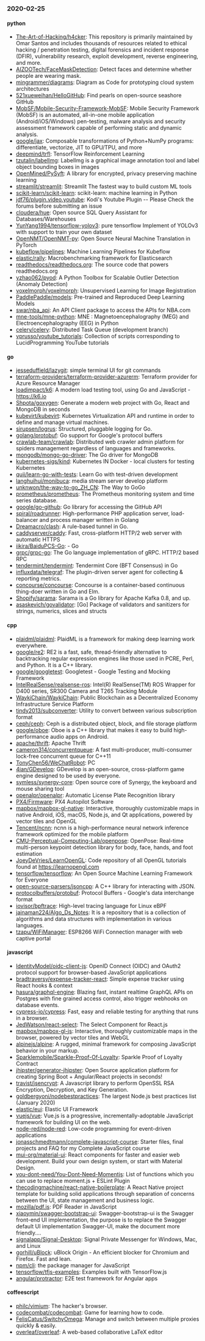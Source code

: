 ### 2020-02-25

#### python
* [The-Art-of-Hacking/h4cker](https://github.com/The-Art-of-Hacking/h4cker): This repository is primarily maintained by Omar Santos and includes thousands of resources related to ethical hacking / penetration testing, digital forensics and incident response (DFIR), vulnerability research, exploit development, reverse engineering, and more.
* [AIZOOTech/FaceMaskDetection](https://github.com/AIZOOTech/FaceMaskDetection):  Detect faces and determine whether people are wearing mask.
* [mingrammer/diagrams](https://github.com/mingrammer/diagrams):  Diagram as Code for prototyping cloud system architectures
* [521xueweihan/HelloGitHub](https://github.com/521xueweihan/HelloGitHub): Find pearls on open-source seashore  GitHub 
* [MobSF/Mobile-Security-Framework-MobSF](https://github.com/MobSF/Mobile-Security-Framework-MobSF): Mobile Security Framework (MobSF) is an automated, all-in-one mobile application (Android/iOS/Windows) pen-testing, malware analysis and security assessment framework capable of performing static and dynamic analysis.
* [google/jax](https://github.com/google/jax): Composable transformations of Python+NumPy programs: differentiate, vectorize, JIT to GPU/TPU, and more
* [deepmind/trfl](https://github.com/deepmind/trfl): TensorFlow Reinforcement Learning
* [tzutalin/labelImg](https://github.com/tzutalin/labelImg):  LabelImg is a graphical image annotation tool and label object bounding boxes in images
* [OpenMined/PySyft](https://github.com/OpenMined/PySyft): A library for encrypted, privacy preserving machine learning
* [streamlit/streamlit](https://github.com/streamlit/streamlit): Streamlit  The fastest way to build custom ML tools
* [scikit-learn/scikit-learn](https://github.com/scikit-learn/scikit-learn): scikit-learn: machine learning in Python
* [jdf76/plugin.video.youtube](https://github.com/jdf76/plugin.video.youtube): Kodi's Youtube Plugin -- Please Check the forums before submitting an issue
* [cloudera/hue](https://github.com/cloudera/hue): Open source SQL Query Assistant for Databases/Warehouses
* [YunYang1994/tensorflow-yolov3](https://github.com/YunYang1994/tensorflow-yolov3):  pure tensorflow Implement of YOLOv3 with support to train your own dataset
* [OpenNMT/OpenNMT-py](https://github.com/OpenNMT/OpenNMT-py): Open Source Neural Machine Translation in PyTorch
* [kubeflow/pipelines](https://github.com/kubeflow/pipelines): Machine Learning Pipelines for Kubeflow
* [elastic/rally](https://github.com/elastic/rally): Macrobenchmarking framework for Elasticsearch
* [readthedocs/readthedocs.org](https://github.com/readthedocs/readthedocs.org): The source code that powers readthedocs.org
* [yzhao062/pyod](https://github.com/yzhao062/pyod): A Python Toolbox for Scalable Outlier Detection (Anomaly Detection)
* [voxelmorph/voxelmorph](https://github.com/voxelmorph/voxelmorph): Unsupervised Learning for Image Registration
* [PaddlePaddle/models](https://github.com/PaddlePaddle/models): Pre-trained and Reproduced Deep Learning Models 
* [swar/nba_api](https://github.com/swar/nba_api): An API Client package to access the APIs for NBA.com
* [mne-tools/mne-python](https://github.com/mne-tools/mne-python): MNE : Magnetoencephalography (MEG) and Electroencephalography (EEG) in Python
* [celery/celery](https://github.com/celery/celery): Distributed Task Queue (development branch)
* [vprusso/youtube_tutorials](https://github.com/vprusso/youtube_tutorials): Collection of scripts corresponding to LucidProgramming YouTube tutorials

#### go
* [jesseduffield/lazygit](https://github.com/jesseduffield/lazygit): simple terminal UI for git commands
* [terraform-providers/terraform-provider-azurerm](https://github.com/terraform-providers/terraform-provider-azurerm): Terraform provider for Azure Resource Manager
* [loadimpact/k6](https://github.com/loadimpact/k6): A modern load testing tool, using Go and JavaScript - https://k6.io
* [Shpota/goxygen](https://github.com/Shpota/goxygen): Generate a modern web project with Go, React and MongoDB in seconds  
* [kubevirt/kubevirt](https://github.com/kubevirt/kubevirt): Kubernetes Virtualization API and runtime in order to define and manage virtual machines.
* [sirupsen/logrus](https://github.com/sirupsen/logrus): Structured, pluggable logging for Go.
* [golang/protobuf](https://github.com/golang/protobuf): Go support for Google's protocol buffers
* [crawlab-team/crawlab](https://github.com/crawlab-team/crawlab): Distributed web crawler admin platform for spiders management regardless of languages and frameworks.
* [mongodb/mongo-go-driver](https://github.com/mongodb/mongo-go-driver): The Go driver for MongoDB
* [kubernetes-sigs/kind](https://github.com/kubernetes-sigs/kind): Kubernetes IN Docker - local clusters for testing Kubernetes
* [quii/learn-go-with-tests](https://github.com/quii/learn-go-with-tests): Learn Go with test-driven development
* [langhuihui/monibuca](https://github.com/langhuihui/monibuca): media stream server develop platform
* [unknwon/the-way-to-go_ZH_CN](https://github.com/unknwon/the-way-to-go_ZH_CN): The Way to GoGo 
* [prometheus/prometheus](https://github.com/prometheus/prometheus): The Prometheus monitoring system and time series database.
* [google/go-github](https://github.com/google/go-github): Go library for accessing the GitHub API
* [spiral/roadrunner](https://github.com/spiral/roadrunner): High-performance PHP application server, load-balancer and process manager written in Golang
* [Dreamacro/clash](https://github.com/Dreamacro/clash): A rule-based tunnel in Go.
* [caddyserver/caddy](https://github.com/caddyserver/caddy): Fast, cross-platform HTTP/2 web server with automatic HTTPS
* [iikira/BaiduPCS-Go](https://github.com/iikira/BaiduPCS-Go):  - Go
* [grpc/grpc-go](https://github.com/grpc/grpc-go): The Go language implementation of gRPC. HTTP/2 based RPC
* [tendermint/tendermint](https://github.com/tendermint/tendermint):  Tendermint Core (BFT Consensus) in Go
* [influxdata/telegraf](https://github.com/influxdata/telegraf): The plugin-driven server agent for collecting & reporting metrics.
* [concourse/concourse](https://github.com/concourse/concourse): Concourse is a container-based continuous thing-doer written in Go and Elm.
* [Shopify/sarama](https://github.com/Shopify/sarama): Sarama is a Go library for Apache Kafka 0.8, and up.
* [asaskevich/govalidator](https://github.com/asaskevich/govalidator): [Go] Package of validators and sanitizers for strings, numerics, slices and structs

#### cpp
* [plaidml/plaidml](https://github.com/plaidml/plaidml): PlaidML is a framework for making deep learning work everywhere.
* [google/re2](https://github.com/google/re2): RE2 is a fast, safe, thread-friendly alternative to backtracking regular expression engines like those used in PCRE, Perl, and Python. It is a C++ library.
* [google/googletest](https://github.com/google/googletest): Googletest - Google Testing and Mocking Framework
* [IntelRealSense/realsense-ros](https://github.com/IntelRealSense/realsense-ros): Intel(R) RealSense(TM) ROS Wrapper for D400 series, SR300 Camera and T265 Tracking Module
* [WaykiChain/WaykiChain](https://github.com/WaykiChain/WaykiChain): Public Blockchain as a Decentralized Economy Infrastructure Service Platform
* [tindy2013/subconverter](https://github.com/tindy2013/subconverter): Utility to convert between various subscription format
* [ceph/ceph](https://github.com/ceph/ceph): Ceph is a distributed object, block, and file storage platform
* [google/oboe](https://github.com/google/oboe): Oboe is a C++ library that makes it easy to build high-performance audio apps on Android.
* [apache/thrift](https://github.com/apache/thrift): Apache Thrift
* [cameron314/concurrentqueue](https://github.com/cameron314/concurrentqueue): A fast multi-producer, multi-consumer lock-free concurrent queue for C++11
* [TonyChen56/WeChatRobot](https://github.com/TonyChen56/WeChatRobot): PC
* [4ian/GDevelop](https://github.com/4ian/GDevelop):  GDevelop is an open-source, cross-platform game engine designed to be used by everyone.
* [symless/synergy-core](https://github.com/symless/synergy-core): Open source core of Synergy, the keyboard and mouse sharing tool
* [openalpr/openalpr](https://github.com/openalpr/openalpr): Automatic License Plate Recognition library
* [PX4/Firmware](https://github.com/PX4/Firmware): PX4 Autopilot Software
* [mapbox/mapbox-gl-native](https://github.com/mapbox/mapbox-gl-native): Interactive, thoroughly customizable maps in native Android, iOS, macOS, Node.js, and Qt applications, powered by vector tiles and OpenGL
* [Tencent/ncnn](https://github.com/Tencent/ncnn): ncnn is a high-performance neural network inference framework optimized for the mobile platform
* [CMU-Perceptual-Computing-Lab/openpose](https://github.com/CMU-Perceptual-Computing-Lab/openpose): OpenPose: Real-time multi-person keypoint detection library for body, face, hands, and foot estimation
* [JoeyDeVries/LearnOpenGL](https://github.com/JoeyDeVries/LearnOpenGL): Code repository of all OpenGL tutorials found at https://learnopengl.com
* [tensorflow/tensorflow](https://github.com/tensorflow/tensorflow): An Open Source Machine Learning Framework for Everyone
* [open-source-parsers/jsoncpp](https://github.com/open-source-parsers/jsoncpp): A C++ library for interacting with JSON.
* [protocolbuffers/protobuf](https://github.com/protocolbuffers/protobuf): Protocol Buffers - Google's data interchange format
* [iovisor/bpftrace](https://github.com/iovisor/bpftrace): High-level tracing language for Linux eBPF
* [jainaman224/Algo_Ds_Notes](https://github.com/jainaman224/Algo_Ds_Notes): It is a repository that is a collection of algorithms and data structures with implementation in various languages.
* [tzapu/WiFiManager](https://github.com/tzapu/WiFiManager): ESP8266 WiFi Connection manager with web captive portal

#### javascript
* [IdentityModel/oidc-client-js](https://github.com/IdentityModel/oidc-client-js): OpenID Connect (OIDC) and OAuth2 protocol support for browser-based JavaScript applications
* [bradtraversy/expense-tracker-react](https://github.com/bradtraversy/expense-tracker-react): Simple expense tracker using React hooks & context
* [hasura/graphql-engine](https://github.com/hasura/graphql-engine): Blazing fast, instant realtime GraphQL APIs on Postgres with fine grained access control, also trigger webhooks on database events.
* [cypress-io/cypress](https://github.com/cypress-io/cypress): Fast, easy and reliable testing for anything that runs in a browser.
* [JedWatson/react-select](https://github.com/JedWatson/react-select): The Select Component for React.js
* [mapbox/mapbox-gl-js](https://github.com/mapbox/mapbox-gl-js): Interactive, thoroughly customizable maps in the browser, powered by vector tiles and WebGL
* [alpinejs/alpine](https://github.com/alpinejs/alpine): A rugged, minimal framework for composing JavaScript behavior in your markup.
* [Sparklemobile/Sparkle-Proof-Of-Loyalty](https://github.com/Sparklemobile/Sparkle-Proof-Of-Loyalty): Sparkle Proof of Loyalty Contract
* [jhipster/generator-jhipster](https://github.com/jhipster/generator-jhipster): Open Source application platform for creating Spring Boot + Angular/React projects in seconds!
* [travist/jsencrypt](https://github.com/travist/jsencrypt): A Javascript library to perform OpenSSL RSA Encryption, Decryption, and Key Generation.
* [goldbergyoni/nodebestpractices](https://github.com/goldbergyoni/nodebestpractices):  The largest Node.js best practices list (January 2020)
* [elastic/eui](https://github.com/elastic/eui): Elastic UI Framework 
* [vuejs/vue](https://github.com/vuejs/vue):  Vue.js is a progressive, incrementally-adoptable JavaScript framework for building UI on the web.
* [node-red/node-red](https://github.com/node-red/node-red): Low-code programming for event-driven applications
* [jonasschmedtmann/complete-javascript-course](https://github.com/jonasschmedtmann/complete-javascript-course): Starter files, final projects and FAQ for my Complete JavaScript course
* [mui-org/material-ui](https://github.com/mui-org/material-ui): React components for faster and easier web development. Build your own design system, or start with Material Design.
* [you-dont-need/You-Dont-Need-Momentjs](https://github.com/you-dont-need/You-Dont-Need-Momentjs): List of functions which you can use to replace moment.js + ESLint Plugin
* [thecodingmachine/react-native-boilerplate](https://github.com/thecodingmachine/react-native-boilerplate): A React Native project template for building solid applications through separation of concerns between the UI, state management and business logic.
* [mozilla/pdf.js](https://github.com/mozilla/pdf.js): PDF Reader in JavaScript
* [xiaoymin/swagger-bootstrap-ui](https://github.com/xiaoymin/swagger-bootstrap-ui): Swagger-bootstrap-ui is the Swagger front-end UI implementation, the purpose is to replace the Swagger default UI implementation Swagger-UI, make the document more friendly....
* [signalapp/Signal-Desktop](https://github.com/signalapp/Signal-Desktop): Signal  Private Messenger for Windows, Mac, and Linux
* [gorhill/uBlock](https://github.com/gorhill/uBlock): uBlock Origin - An efficient blocker for Chromium and Firefox. Fast and lean.
* [npm/cli](https://github.com/npm/cli): the package manager for JavaScript
* [tensorflow/tfjs-examples](https://github.com/tensorflow/tfjs-examples): Examples built with TensorFlow.js
* [angular/protractor](https://github.com/angular/protractor): E2E test framework for Angular apps

#### coffeescript
* [philc/vimium](https://github.com/philc/vimium): The hacker's browser.
* [codecombat/codecombat](https://github.com/codecombat/codecombat): Game for learning how to code.
* [FelisCatus/SwitchyOmega](https://github.com/FelisCatus/SwitchyOmega): Manage and switch between multiple proxies quickly & easily.
* [overleaf/overleaf](https://github.com/overleaf/overleaf): A web-based collaborative LaTeX editor
